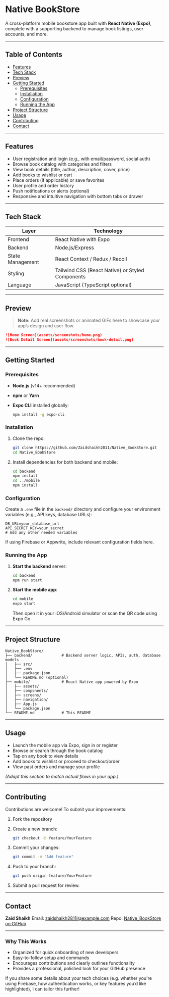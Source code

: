  
# Native BookStore

A cross-platform mobile bookstore app built with **React Native (Expo)**, complete with a supporting backend to manage book listings, user accounts, and more.

---

## Table of Contents

- [Features](#features)  
- [Tech Stack](#tech-stack)  
- [Preview](#preview)  
- [Getting Started](#getting-started)  
  - [Prerequisites](#prerequisites)  
  - [Installation](#installation)  
  - [Configuration](#configuration)  
  - [Running the App](#running-the-app)  
- [Project Structure](#project-structure)  
- [Usage](#usage)  
- [Contributing](#contributing)  
- [Contact](#contact)

---

## Features

- User registration and login (e.g., with email/password, social auth)  
- Browse book catalog with categories and filters  
- View book details (title, author, description, cover, price)  
- Add books to wishlist or cart  
- Place orders (if applicable) or save favorites  
- User profile and order history  
- Push notifications or alerts (optional)  
- Responsive and intuitive navigation with bottom tabs or drawer

---

## Tech Stack

| Layer           | Technology                     |
|----------------|--------------------------------|
| Frontend       | React Native with Expo         |
| Backend        | Node.js/Express |
| State Management | React Context / Redux / Recoil |
| Styling         | Tailwind CSS (React Native) or Styled Components |
| Language        | JavaScript (TypeScript optional) |

---

## Preview

> **Note:** Add real screenshots or animated GIFs here to showcase your app’s design and user flow.

```markdown
![Home Screen](assets/screenshots/home.png)
![Book Detail Screen](assets/screenshots/book-detail.png)
````

---

## Getting Started

### Prerequisites

* **Node.js** (v14+ recommended)
* **npm** or **Yarn**
* **Expo CLI** installed globally:

  ```bash
  npm install -g expo-cli
  ```

### Installation

1. Clone the repo:

   ```bash
   git clone https://github.com/Zaidshaikh2811/Native_BookStore.git
   cd Native_BookStore
   ```

2. Install dependencies for both backend and mobile:

   ```bash
   cd backend
   npm install
   cd ../mobile
   npm install
   ```

### Configuration

Create a `.env` file in the `backend/` directory and configure your environment variables (e.g., API keys, database URLs):

```dotenv
DB_URL=your_database_url
API_SECRET_KEY=your_secret
# Add any other needed variables
```

If using Firebase or Appwrite, include relevant configuration fields here.

### Running the App

1. **Start the backend** server:

   ```bash
   cd backend
   npm run start
   ```

2. **Start the mobile app**:

   ```bash
   cd mobile
   expo start
   ```

   Then open it in your iOS/Android simulator or scan the QR code using Expo Go.

---

## Project Structure

```
Native_BookStore/
├── backend/             # Backend server logic, APIs, auth, database models
│   ├── src/
│   ├── .env
│   ├── package.json
│   └── README.md (optional)
├── mobile/              # React Native app powered by Expo
│   ├── assets/
│   ├── components/
│   ├── screens/
│   ├── navigation/
│   ├── App.js
│   └── package.json
└── README.md            # This README
```

---

## Usage

* Launch the mobile app via Expo, sign in or register
* Browse or search through the book catalog
* Tap on any book to view details
* Add books to wishlist or proceed to checkout/order
* View past orders and manage your profile

*(Adapt this section to match actual flows in your app.)*

---

## Contributing

Contributions are welcome! To submit your improvements:

1. Fork the repository
2. Create a new branch:

   ```bash
   git checkout -b feature/YourFeature
   ```
3. Commit your changes:

   ```bash
   git commit -m "Add feature"
   ```
4. Push to your branch:

   ```bash
   git push origin feature/YourFeature
   ```
5. Submit a pull request for review.

---

 

## Contact

**Zaid Shaikh**
Email: [zaidshaikh2811l@example.com](mailto:your.email@gmail.com)
Repo: [Native\_BookStore on GitHub](https://github.com/Zaidshaikh2811/Native_BookStore)

---

### Why This Works

* Organized for quick onboarding of new developers
* Easy-to-follow setup and commands
* Encourages contributions and clearly outlines functionality
* Provides a professional, polished look for your GitHub presence

If you share some details about your tech choices (e.g. whether you're using Firebase, how authentication works, or key features you’d like highlighted), I can tailor this further!

[1]: https://github.com/Zaidshaikh2811/Native_BookStore "GitHub - Zaidshaikh2811/Native_BookStore"
